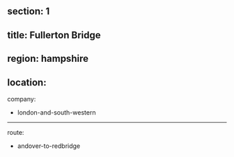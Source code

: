 ﻿section: 1
----
title: Fullerton Bridge
----
region: hampshire
----
location: 
----
company:
- london-and-south-western
----
route:
- andover-to-redbridge
